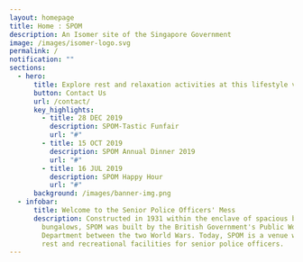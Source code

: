 ```yaml
---
layout: homepage
title: Home : SPOM
description: An Isomer site of the Singapore Government
image: /images/isomer-logo.svg
permalink: /
notification: ""
sections:
  - hero:
      title: Explore rest and relaxation activities at this lifestyle venue for senior police officers.      
      button: Contact Us
      url: /contact/
      key_highlights:
        - title: 28 DEC 2019
          description: SPOM-Tastic Funfair
          url: "#"
        - title: 15 OCT 2019
          description: SPOM Annual Dinner 2019
          url: "#"
        - title: 16 JUL 2019
          description: SPOM Happy Hour
          url: "#"
      background: /images/banner-img.png
  - infobar:
      title: Welcome to the Senior Police Officers' Mess
      description: Constructed in 1931 within the enclave of spacious black-and-white
        bungalows, SPOM was built by the British Government's Public Works
        Department between the two World Wars. Today, SPOM is a venue with many
        rest and recreational facilities for senior police officers.
---
```

